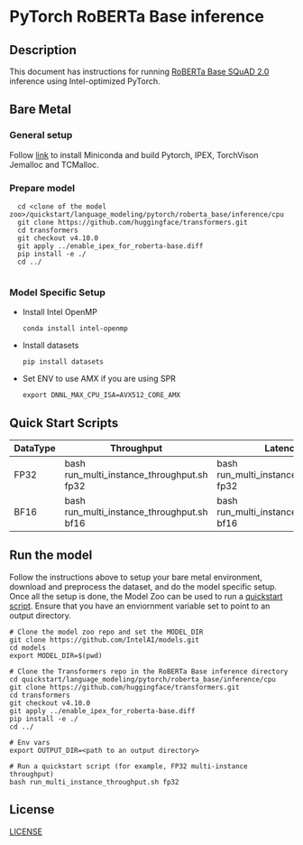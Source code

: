 <!--- 0. Title -->
# PyTorch RoBERTa Base inference

<!-- 10. Description -->
## Description

This document has instructions for running [RoBERTa Base SQuAD 2.0](https://huggingface.co/deepset/roberta-base-squad2) inference using Intel-optimized PyTorch.

## Bare Metal
### General setup

Follow [link](/docs/general/pytorch/BareMetalSetup.md) to install Miniconda and build Pytorch, IPEX, TorchVison Jemalloc and TCMalloc.

### Prepare model
```
  cd <clone of the model zoo>/quickstart/language_modeling/pytorch/roberta_base/inference/cpu
  git clone https://github.com/huggingface/transformers.git
  cd transformers
  git checkout v4.10.0
  git apply ../enable_ipex_for_roberta-base.diff
  pip install -e ./
  cd ../
   
```
### Model Specific Setup
* Install Intel OpenMP
  ```
  conda install intel-openmp
  ```

* Install datasets
  ```
  pip install datasets
  ```

* Set ENV to use AMX if you are using SPR
  ```
  export DNNL_MAX_CPU_ISA=AVX512_CORE_AMX
  ```

## Quick Start Scripts

|  DataType   | Throughput  |  Latency    |   Accuracy  |
| ----------- | ----------- | ----------- | ----------- |
| FP32        | bash run_multi_instance_throughput.sh fp32 | bash run_multi_instance_realtime.sh fp32 | bash run_accuracy.sh fp32 |
| BF16        | bash run_multi_instance_throughput.sh bf16 | bash run_multi_instance_realtime.sh bf16 | bash run_accuracy.sh bf16 |

## Run the model

Follow the instructions above to setup your bare metal environment, download and
preprocess the dataset, and do the model specific setup. Once all the setup is done,
the Model Zoo can be used to run a [quickstart script](#quick-start-scripts).
Ensure that you have an enviornment variable set to point to an output directory.

```
# Clone the model zoo repo and set the MODEL_DIR
git clone https://github.com/IntelAI/models.git
cd models
export MODEL_DIR=$(pwd)

# Clone the Transformers repo in the RoBERTa Base inference directory
cd quickstart/language_modeling/pytorch/roberta_base/inference/cpu
git clone https://github.com/huggingface/transformers.git
cd transformers
git checkout v4.10.0
git apply ../enable_ipex_for_roberta-base.diff
pip install -e ./
cd ../

# Env vars
export OUTPUT_DIR=<path to an output directory>

# Run a quickstart script (for example, FP32 multi-instance throughput)
bash run_multi_instance_throughput.sh fp32
```

<!--- 80. License -->
## License
[LICENSE](https://github.com/IntelAI/models/blob/master/LICENSE)

